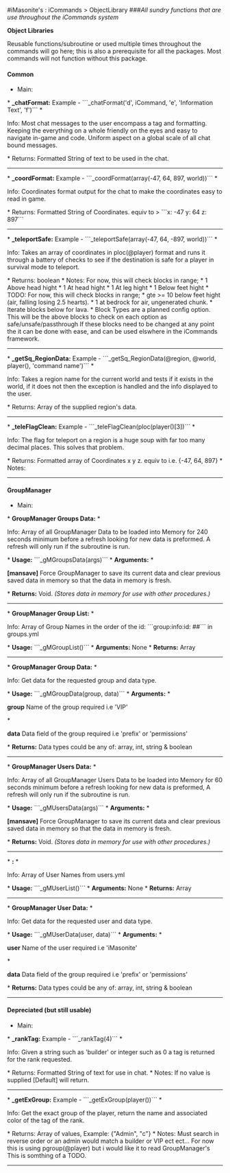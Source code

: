 #iMasonite's : iCommands > ObjectLibrary
###*All sundry functions that are use throughout the iCommands system*

<p><strong>Object Libraries</strong></p>
<p>Reusable functions/subroutine or used multiple times 
throughout the commands will go here; this is also a 
prerequisite for all the packages. Most commands will 
not function without this package.</p>

####  Common
* Main:
<span id="_chatFormat">
	* <strong>_chatFormat:</strong> Example - ```_chatFormat('d', iCommand, 'e', 'Information Text', 'f')```
		* <p>Info: Most chat messages to the user encompass a tag and formatting. Keeping the everything on a whole friendly on the eyes and easy to navigate in-game and code. Uniform aspect on a global scale of all chat bound messages.</p>
		* Returns: Formatted String of text to be used in the chat.
<hr/>
</span>

<span id="_coordFormat">
	* <strong>_coordFormat:</strong> Example - ```_coordFormat(array(-47, 64, 897, world))```
		* <p>Info: Coordinates format output for the chat to make the coordinates easy to read in game.</p>
		* Returns: Formatted String of Coordinates. equiv to > ```x: -47 y: 64 z: 897```
<hr/>
</span>

<span id="_teleportSafe">
	* <strong>_teleportSafe:</strong> Example - ```_teleportSafe(array(-47, 64, -897, world))```
		* <p>Info: Takes an array of coordinates in ploc(@player) format and runs it through a battery of checks to see if the destination is safe for a player in survival mode to teleport.</p>
		* Returns: boolean
		* Notes: For now, this will check blocks in range;
			* 1 Above head hight
			* 1 At head hight
			* 1 At leg hight
			* 1 Below feet hight
		* TODO: For now, this will check blocks in range;
			* gte >= 10 below feet hight (air, falling losing 2.5 hearts).
			* 1 at bedrock for air, ungenerated chunk.
			* Iterate blocks below for lava.
			* Block Types are a planned config option. This will be the above blocks to check on each option as safe/unsafe/passthrough If these blocks need to be changed at any point the it can be done with ease, and can be used elswhere in the iCommands framework.
<hr/>
</span>

<span id="_getSq_RegionData">
	* <strong>_getSq_RegionData:</strong> Example - ```_getSq_RegionData(@region, @world, player(), 'command name')```
		* <p>Info: Takes a region name for the current world and tests if it exists in the world, if it does not then the exception is handled and the info displayed to the user.</p>
		* Returns: Array of the supplied region's data.
<hr/>
</span>

<span id="_teleFlagClean">
	* <strong>_teleFlagClean:</strong> Example - ```_teleFlagClean(ploc(player()[3])```
		* <p>Info: The flag for teleport on a region is a huge soup with far too many decimal places. This solves that problem.</p>
		* Returns: Formatted array of Coordinates x y z. equiv to i.e. {-47, 64, 897}
		* Notes: 
<hr/>
</span>

####  GroupManager
* Main:
<span id="_gMGroupsData">
	* <strong>GroupManager Groups Data:</strong>
		* <p>Info: Array of all GroupManager Data to be loaded into Memory for 240 seconds minimum before a refresh looking for new data is preformed. A refresh will only run if the subroutine is run.</p>
		* <strong>Usage:</strong> ```_gMGroupsData(args)```
		* <strong>Arguments:</strong>
			* <p><strong>[mansave]</strong> Force GroupManager to save its current data and clear previous saved data in memory so that the data in memory is fresh.</p>
		* <strong>Returns:</strong> Void. <i>(Stores data in memory for use with other procedures.)</i>
<hr/>
</span>

<span id="_gMGroupList">
	* <strong>GroupManager Group List:</strong>
		* <p>Info: Array of Group Names in the order of the id: ```group:info:id: ##``` in groups.yml</p>
		* <strong>Usage:</strong> ```_gMGroupList()```
		* <strong>Arguments:</strong> None
		* <strong>Returns:</strong> Array
<hr/>
</span>

<span id="_gMGroupData">
	* <strong>GroupManager Group Data:</strong>
		* <p>Info: Get data for the requested group and data type.</p>
		* <strong>Usage:</strong> ```_gMGroupData(group, data)```
		* <strong>Arguments:</strong> 
			* <p><strong>group</strong> Name of the group required i.e 'VIP'</p>
			* <p><strong>data</strong> Data field of the group required i.e 'prefix' or 'permissions'</p>
		* <strong>Returns:</strong> Data types could be any of: array, int, string & boolean
<hr/>
</span>

<span id="_gMUsersData">
	* <strong>GroupManager Users Data:</strong>
		* <p>Info: Array of all GroupManager Users Data to be loaded into Memory for 60 seconds minimum before a refresh looking for new data is preformed, A refresh will only run if the subroutine is run.</p>
		* <strong>Usage:</strong> ```_gMUsersData(args)```
		* <strong>Arguments:</strong>
			* <p><strong>[mansave]</strong> Force GroupManager to save its current data and clear previous saved data in memory so that the data in memory is fresh.</p>
		* <strong>Returns:</strong> Void. <i>(Stores data in memory for use with other procedures.)</i>
<hr/>
</span>

<span id="_gMUserList">
	* <strong>:</strong>
		* <p>Info: Array of User Names from users.yml</p>
		* <strong>Usage:</strong> ```_gMUserList()```
		* <strong>Arguments:</strong> None
		* <strong>Returns:</strong> Array
<hr/>
</span>

<span id="_gMGroupData">
	* <strong>GroupManager User Data:</strong>
		* <p>Info: Get data for the requested user and data type.</p>
		* <strong>Usage:</strong> ```_gMUserData(user, data)```
		* <strong>Arguments:</strong> 
			* <p><strong>user</strong> Name of the user required i.e 'iMasonite'</p>
			* <p><strong>data</strong> Data field of the group required i.e 'prefix' or 'permissions'</p>
		* <strong>Returns:</strong> Data types could be any of: array, int, string & boolean
<hr/>
</span>

####  Depreciated (but still usable)
* Main:
<span id="_rankTag">
	* <strong>_rankTag:</strong> Example - ```_rankTag(4)```
		* <p>Info: Given a string such as 'builder' or integer such as 0 a tag is returned for the rank requested.</p>
		* Returns: Formatted String of text for use in chat.
		* Notes: If no value is supplied [Default] will return.
<hr/>
</span>

<span id="_getExGroup">
	* <strong>_getExGroup:</strong> Example - ```_getExGroup(player())```
		* <p>Info: Get the exact group of the player, return the name and associated color of the tag of the rank.</p>
		* Returns: Array of values, Example: {"Admin", "c"}
		* Notes: Must search in reverse order or an admin would match a builder or VIP ect ect... For now this is using pgroup(@player) but i would like it to read GroupManager's This is somthing of a TODO.
<hr/>
</span>

